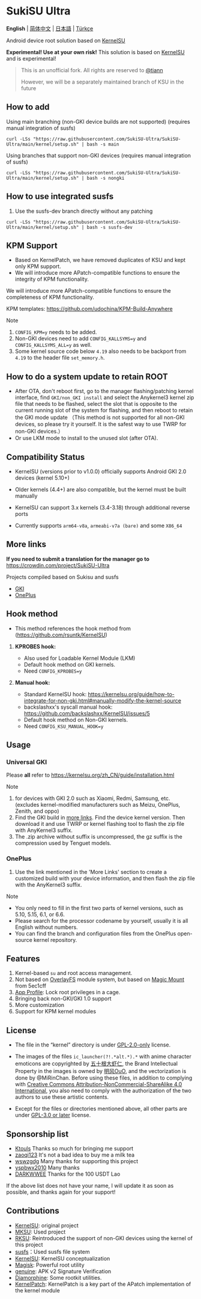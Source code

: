 # SukiSU Ultra

**English** | [简体中文](README.md) | [日本語](README-ja.md) | [Türkçe](README-tr.md)

Android device root solution based on [KernelSU](https://github.com/tiann/KernelSU)

**Experimental! Use at your own risk!** This solution is based on [KernelSU](https://github.com/tiann/KernelSU) and is experimental!

> This is an unofficial fork. All rights are reserved to [@tiann](https://github.com/tiann)
>
> However, we will be a separately maintained branch of KSU in the future

## How to add

Using main branching (non-GKI device builds are not supported) (requires manual integration of susfs)
```
curl -LSs "https://raw.githubusercontent.com/SukiSU-Ultra/SukiSU-Ultra/main/kernel/setup.sh" | bash -s main
```

Using branches that support non-GKI devices (requires manual integration of susfs)
```
curl -LSs "https://raw.githubusercontent.com/SukiSU-Ultra/SukiSU-Ultra/main/kernel/setup.sh" | bash -s nongki
```

## How to use integrated susfs

1. Use the susfs-dev branch directly without any patching

```
curl -LSs "https://raw.githubusercontent.com/SukiSU-Ultra/SukiSU-Ultra/main/kernel/setup.sh" | bash -s susfs-dev
```

## KPM Support

- Based on KernelPatch, we have removed duplicates of KSU and kept only KPM support.
- We will introduce more APatch-compatible functions to ensure the integrity of KPM functionality.

We will introduce more APatch-compatible functions to ensure the completeness of KPM functionality.

KPM templates: https://github.com/udochina/KPM-Build-Anywhere

> [!Note]
> 1. `CONFIG_KPM=y` needs to be added.
> 2. Non-GKI devices need to add `CONFIG_KALLSYMS=y` and `CONFIG_KALLSYMS_ALL=y` as well.
> 3. Some kernel source code below `4.19` also needs to be backport from `4.19` to the header file `set_memory.h`.

## How to do a system update to retain ROOT
- After OTA, don't reboot first, go to the manager flashing/patching kernel interface, find `GKI/non_GKI install` and select the Anykernel3 kernel zip file that needs to be flashed, select the slot that is opposite to the current running slot of the system for flashing, and then reboot to retain the GKI mode update （This method is not supported for all non-GKI devices, so please try it yourself. It is the safest way to use TWRP for non-GKI devices.）
- Or use LKM mode to install to the unused slot (after OTA).

## Compatibility Status
- KernelSU (versions prior to v1.0.0) officially supports Android GKI 2.0 devices (kernel 5.10+)

- Older kernels (4.4+) are also compatible, but the kernel must be built manually

- KernelSU can support 3.x kernels (3.4-3.18) through additional reverse ports

- Currently supports `arm64-v8a`, `armeabi-v7a (bare)` and some `X86_64`


## More links

**If you need to submit a translation for the manager go to** https://crowdin.com/project/SukiSU-Ultra

Projects compiled based on Sukisu and susfs
- [GKI](https://github.com/ShirkNeko/GKI_KernelSU_SUSFS) 
- [OnePlus](https://github.com/ShirkNeko/Action_OnePlus_MKSU_SUSFS)

## Hook method
- This method references the hook method from (https://github.com/rsuntk/KernelSU)

1. **KPROBES hook:**
    - Also used for Loadable Kernel Module (LKM)
    - Default hook method on GKI kernels.
    - Need `CONFIG_KPROBES=y`

2. **Manual hook:**
    - Standard KernelSU hook: https://kernelsu.org/guide/how-to-integrate-for-non-gki.html#manually-modify-the-kernel-source
    - backslashxx's syscall manual hook: https://github.com/backslashxx/KernelSU/issues/5
    - Default hook method on Non-GKI kernels.
    - Need `CONFIG_KSU_MANUAL_HOOK=y`

## Usage

### Universal GKI

Please **all** refer to https://kernelsu.org/zh_CN/guide/installation.html

> [!Note]
> 1. for devices with GKI 2.0 such as Xiaomi, Redmi, Samsung, etc. (excludes kernel-modified manufacturers such as Meizu, OnePlus, Zenith, and oppo)
> 2. Find the GKI build in [more links](#%E6%9B%B4%E5%A4%9A%E9%93%BE%E6%8E%A5). Find the device kernel version. Then download it and use TWRP or kernel flashing tool to flash the zip file with AnyKernel3 suffix.
> 3. The .zip archive without suffix is uncompressed, the gz suffix is the compression used by Tenguet models.


### OnePlus

1. Use the link mentioned in the 'More Links' section to create a customized build with your device information, and then flash the zip file with the AnyKernel3 suffix.

> [!Note]
> - You only need to fill in the first two parts of kernel versions, such as 5.10, 5.15, 6.1, or 6.6.
> - Please search for the processor codename by yourself, usually it is all English without numbers.
> - You can find the branch and configuration files from the OnePlus open-source kernel repository.

## Features

1. Kernel-based `su` and root access management.
2. Not based on [OverlayFS](https://en.wikipedia.org/wiki/OverlayFS) module system, but based on [Magic Mount](https://github.com/5ec1cff/KernelSU) from 5ec1cff
3. [App Profile](https://kernelsu.org/guide/app-profile.html): Lock root privileges in a cage. 
4. Bringing back non-GKI/GKI 1.0 support
5. More customization
6. Support for KPM kernel modules

## License

- The file in the “kernel” directory is under [GPL-2.0-only](https://www.gnu.org/licenses/old-licenses/gpl-2.0.en.html) license.

- The images of the files `ic_launcher(?!.*alt.*).*` with anime character emoticons are copyrighted by [五十根大虾仁](https://space.bilibili.com/370927), the Brand Intellectual Property in the images is owned by [明风OuO](https://space.bilibili.com/274939213), and the vectorization is done by @MiRinChan. Before using these files, in addition to complying with [Creative Commons Attribution-NonCommercial-ShareAlike 4.0 International](https://creativecommons.org/licenses/by-nc-sa/4.0/legalcode.txt), you also need to comply with the authorization of the two authors to use these artistic contents.

- Except for the files or directories mentioned above, all other parts are under [GPL-3.0 or later](https://www.gnu.org/licenses/gpl-3.0.html) license.

## Sponsorship list

- [Ktouls](https://github.com/Ktouls) Thanks so much for bringing me support
- [zaoqi123](https://github.com/zaoqi123) It's not a bad idea to buy me a milk tea
- [wswzgdg](https://github.com/wswzgdg) Many thanks for supporting this project
- [yspbwx2010](https://github.com/yspbwx2010) Many thanks
- [DARKWWEE](https://github.com/DARKWWEE) Thanks for the 100 USDT Lao

If the above list does not have your name, I will update it as soon as possible, and thanks again for your support!

## Contributions

- [KernelSU](https://github.com/tiann/KernelSU): original project
- [MKSU](https://github.com/5ec1cff/KernelSU): Used project
- [RKSU](https://github.com/rsuntk/KernelsU): Reintroduced the support of non-GKI devices using the kernel of this project
- [susfs](https://gitlab.com/simonpunk/susfs4ksu)：Used susfs file system
- [KernelSU](https://git.zx2c4.com/kernel-assisted-superuser/about/): KernelSU conceptualization
- [Magisk](https://github.com/topjohnwu/Magisk): Powerful root utility
- [genuine](https://github.com/brevent/genuine/): APK v2 Signature Verification
- [Diamorphine](https://github.com/m0nad/Diamorphine): Some rootkit utilities.
- [KernelPatch](https://github.com/bmax121/KernelPatch): KernelPatch is a key part of the APatch implementation of the kernel module
